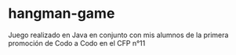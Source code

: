 # hangman-game
 Juego realizado en Java en conjunto con mis alumnos de la primera promoción de Codo a Codo en el CFP n°11
